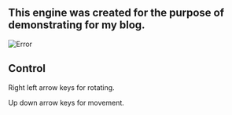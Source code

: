 ## This engine was created for the purpose of demonstrating for my blog.

![Error](https://i.imgur.com/EgEWlWJ.png)

## Control
Right left arrow keys for rotating.

Up down arrow keys for movement.